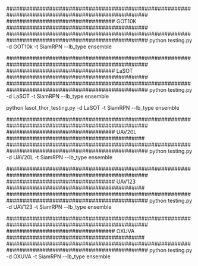 ###################################################################################################
#################################        GOT10K         ###########################################
###################################################################################################
python testing.py -d GOT10k -t SiamRPN --lb_type ensemble


###################################################################################################
#################################        LaSOT          ###########################################
###################################################################################################
python testing.py -d LaSOT -t SiamRPN --lb_type ensemble

python lasot_thor_testing.py -d LaSOT -t SiamRPN --lb_type ensemble


###################################################################################################
#################################        UAV20L          ##########################################
###################################################################################################
python testing.py -d UAV20L -t SiamRPN --lb_type ensemble

###################################################################################################
#################################        UAV123          ##########################################
###################################################################################################
python testing.py -d UAV123 -t SiamRPN --lb_type ensemble

###################################################################################################
#################################        OXUVA           ##########################################
###################################################################################################
python testing.py -d OXUVA -t SiamRPN --lb_type ensemble



